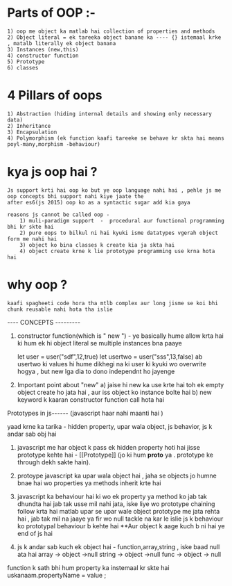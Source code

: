 

# Parts of OOP :-
    1) oop me object ka matlab hai collection of properties and methods
    2) Object literal = ek tareeka object banane ka ---- {} istemaal krke , matalb literally ek object banana
    3) Instances (new,this)
    4) constructor function
    5) Prototype
    6) classes

# 4 Pillars of oops 
    1) Abstraction (hiding internal details and showing only necessary data)
    2) Inheritance
    3) Encapsulation
    4) Polymorphism (ek function kaafi tareeke se behave kr skta hai means poyl-many,morphism -behaviour)

# kya js oop hai ?
    Js support krti hai oop ko but ye oop language nahi hai , pehle js me oop concepts bhi support nahi kiye jaate the 
    after es6(js 2015) oop ko as a syntactic sugar add kia gaya 

    reasons js cannot be called oop -
        1) muli-paradigm support  -  procedural aur functional programming bhi kr skte hai 
        2) pure oops to bilkul ni hai kyuki isme datatypes vgerah object form me nahi hai 
        3) object ko bina classes k create kia ja skta hai 
        4) object create krne k lie prototype programming use krna hota hai 



# why oop ?
    kaafi spagheeti code hora tha mtlb complex aur long jisme se koi bhi chunk reusable nahi hota tha islie



----    CONCEPTS    ---------

1) constructor function(which is " new ") -
    ye basically hume allow krta hai ki hum ek hi object literal se multiple instances bna paaye 

    let user = user("sdf",12,true)
    let usertwo = user("sss",13,false)
    ab usertwo ki values hi hume dikhegi na ki user ki kyuki wo overwrite hogya , but new lga dia to dono independnt ho jayenge

2) Important point about "new"
    a) jaise hi new ka use krte hai toh ek empty object create ho jata hai , aur iss object ko instance bolte hai
    b) new keyword k kaaran constructor function call hota hai 



Prototypes in js------  (javascript haar nahi maanti hai )

yaad krne ka tarika - hidden property, upar wala object, js behavior, js k andar sab obj hai

1) javascript me har object k pass ek hidden property hoti hai jisse prototype kehte hai - [[Prototype]] (jo ki hum __proto__ ya .      prototype ke through dekh sakte hain).

2) protoype javascript ka upar wala object hai , jaha se objects jo humne bnae hai wo properties ya methods inherit krte hai 

3) javascript ka behaviour hai ki wo ek property ya method ko jab tak dhundta hai jab tak usse mil nahi jata, iske liye wo prototype chaining follow krta hai matlab upar se upar wale object prototype me jata rehta hai , jab tak mil na jaaye ya fir wo null tackle na kar le islie js k behaviour ko prototypal behaviour b kehte hai
**Aur object k aage kuch b ni hai ye end of js hai 

4) js k andar sab kuch ek object hai - function,array,string , iske baad null ata hai 
    array -> object ->null
    string -> object ->null
    func -> object -> null

function k sath bhi hum property ka instemaal kr skte hai 
uskanaam.propertyName = value ;